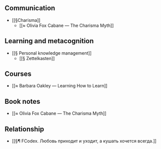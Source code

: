## Communication
- [[§Charisma]]
    - [[≈  Olivia Fox Cabane —  The Charisma Myth]]

## Learning and metacognition
- [[§ Personal knowledge management]]
    - [[§ Zettelkasten]]


## Courses
- [[≈   Barbara Oakley — Learning How to Learn]]

## Book notes
- [[≈  Olivia Fox Cabane —  The Charisma Myth]]

## Relationship
- [[§¶ FCodex. Любовь приходит и уходит, а кушать хочется всегда.]]